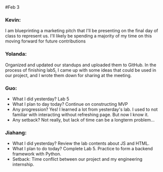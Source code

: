 #Feb 3

### Kevin:
I am blueprinting a marketing pitch that I'll be presenting on the final day of class to represent us. I'll likely be spending a majority of my time on this moving forward for future contributions

### Yolanda:
Organized and updated our standups and uploaded them to GitHub. In the process of finishing lab5, I came up with some ideas that could be used in our project, and I wrote them down for sharing at the meeting.

### Guo:
- What I did yesterday?
Lab 5
- What I plan to day today?
Continue on constructing MVP
- Any progression?
Yes! I learned a lot from yesterday's lab. I used to not familiar with interacting without refreshing page. But now I know it.
- Any setback?
Not really, but lack of time can be a longterm problem...

### Jiahang:
- What I did yesterday? Review the lab contents about JS and HTML.
- What I plan to do today?
Complete Lab 5. Practice to form a backend framework with Python.
- Setback:
Time conflict between our project and my engineering internship.
